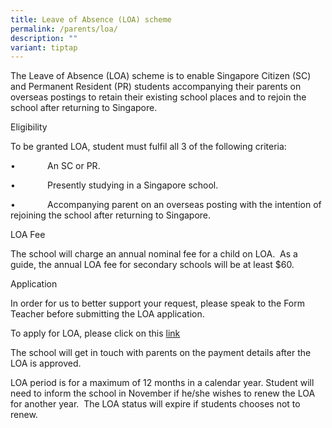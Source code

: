 ```yaml
---
title: Leave of Absence (LOA) scheme
permalink: /parents/loa/
description: ""
variant: tiptap
---
```

<p>The Leave of Absence (LOA) scheme is to enable Singapore Citizen (SC)
and Permanent Resident (PR) students accompanying their parents on overseas
postings to retain their existing school places and to rejoin the school
after returning to Singapore.</p>
<p>Eligibility</p>
<p>To be granted LOA, student must fulfil all 3 of the following criteria:</p>
<p>•&nbsp;&nbsp;&nbsp;&nbsp;&nbsp;&nbsp;&nbsp;&nbsp;&nbsp;&nbsp;&nbsp;&nbsp;
An SC or PR.</p>
<p>•&nbsp;&nbsp;&nbsp;&nbsp;&nbsp;&nbsp;&nbsp;&nbsp;&nbsp;&nbsp;&nbsp;&nbsp;
Presently studying in a Singapore school.</p>
<p>•&nbsp;&nbsp;&nbsp;&nbsp;&nbsp;&nbsp;&nbsp;&nbsp;&nbsp;&nbsp;&nbsp;&nbsp;
Accompanying parent on an overseas posting with the intention of rejoining
the school after returning to Singapore.</p>
<p>LOA Fee</p>
<p>The school will charge an annual nominal fee for a child on LOA.&nbsp;
As a guide, the annual LOA fee for secondary schools will be at least $60.</p>
<p>Application</p>
<p>In order for us to better support your request, please speak to the Form
Teacher before submitting the LOA application.</p>
<p>To apply for LOA, please click on this <a href="https://form.gov.sg/682d4d3ad37a9f1a89df205f" rel="noopener nofollow" target="_blank">link</a>
</p>
<p>The school will get in touch with parents on the payment details after
the LOA is approved.</p>
<p>LOA period is for a maximum of 12 months in a calendar year. Student will
need to inform the school in November if he/she wishes to renew the LOA
for another year.&nbsp; The LOA status will expire if students chooses
not to renew.</p>
